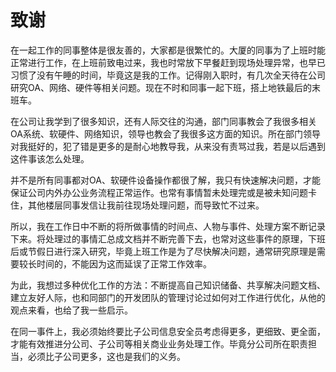 # 致谢

在一起工作的同事整体是很友善的，大家都是很繁忙的。大厦的同事为了上班时能正常进行工作，在上班前致电过来，我也时常放下早餐赶到现场处理异常，也早已习惯了没有午睡的时间，毕竟这是我的工作。记得刚入职时，有几次全天待在公司研究OA、网络、硬件等相关问题。现在不时和同事一起下班，搭上地铁最后的末班车。

在公司让我学到了很多知识，还有人际交往的沟通，部门同事教会了我很多相关OA系统、软硬件、网络知识，领导也教会了我很多这方面的知识。所在部门领导对我挺好的，犯了错是更多的是耐心地教导我，从来没有责骂过我，若是以后遇到这件事该怎么处理。

并不是所有同事都对OA、软硬件设备操作都很了解，我只有快速解决问题，才能保证公司内外办公业务流程正常运作。也常有事情暂未处理完或是被未知问题卡住，其他楼层同事发信让我前往现场处理问题，而导致忙不过来。

所以，我在工作日中不断的将所做事情的时间点、人物与事件、处理方案不断记录下来。将处理过的事情汇总成文档并不断完善下去，也常对这些事件的原理，下班后或节假日进行深入研究，毕竟上班工作是为了尽快解决问题，通常研究原理是需要较长时间的，不能因为这而延误了正常工作效率。

为此，我想过多种优化工作的方法：不断提高自己知识储备、共享解决问题文档、建立友好人际，也和同部门的开发团队的管理讨论过如何对工作进行优化，从他的观点来看，也给了我一些启示。

在同一事件上，我必须始终要比子公司信息安全员考虑得更多，更细致、更全面，才能有效推进分公司、子公司等相关商业业务处理工作。毕竟分公司所在职责担当，必须比子公司更多，这也是我们的义务。

